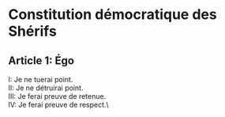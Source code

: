 # Constitution démocratique des Shérifs

## Article 1: Égo

I: Je ne tuerai point.\
II: Je ne détruirai point.\
III: Je ferai preuve de retenue.\
IV: Je ferai preuve de respect.\

